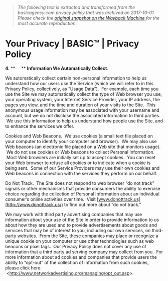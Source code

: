 > *The following text is extracted and transformed from the basicagency.com privacy policy that was archived on 2017-10-01. Please check the [original snapshot on the Wayback Machine](https://web.archive.org/web/20171001225518id_/https%3A//basicagency.com/privacy-policy) for the most accurate reproduction.*

# Your Privacy | BASIC™ | Privacy Policy

**4.** **     ** **Information We Automatically Collect**.

We automatically collect certain non-personal information to help us understand how our users use the Service (which we will refer to in this Privacy Policy, collectively, as “Usage Data”).  For example, each time you use the Site we may automatically collect the type of Web browser you use, your operating system, your Internet Service Provider, your IP address, the pages you view, and the time and duration of your visits to the Site.  This anonymous usage information may be associated with your username and account, but we do not disclose the associated information to third parties.  We use this information to help us understand how people use the Site, and to enhance the services we offer. 

Cookies and Web Beacons.  We use cookies (a small text file placed on your computer to identify your computer and browser).  We may also use Web beacons (an electronic file placed on a Web site that monitors usage).  We do not use cookies or Web beacons to collect Personal Information.  Most Web browsers are initially set up to accept cookies.  You can reset your Web browser to refuse all cookies or to indicate when a cookie is being sent.  Some of our Service Providers may use their own cookies and Web beacons in connection with the services they perform on our behalf.

Do Not Track.  The Site does not respond to web browser “do not track” signals or other mechanisms that provide consumers the ability to exercise choice regarding the collection of Personal Information about an individual consumer’s online activities over time.  Visit [www.donottrack.us](http://www.donottrack.us/) to find out more about “do not track.”

We may work with third party advertising companies that may use information about your use of the Site in order to provide information to us about how they are used and to provide advertisements about goods and services that may be of interest to you, including our own services, on third-party websites.  From the Site, these companies may place or recognize a unique cookie on your computer or use other technologies such as web beacons or pixel tags.  Our Privacy Policy does not cover any use of information that a third party ad serving company may collect from you.  For more information about ad cookies and companies that provide users the ability to “opt-out” of the collection of information from such cookies, please click here:  <<http://www.networkadvertising.org/managing/opt_out.asp>>.
